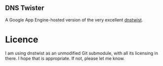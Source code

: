 ## DNS Twister

A Google App Engine-hosted version of the very excellent
[dnstwist](https://github.com/elceef/dnstwist).

# Licence

I am using dnstwist as an unmodified Git submodule, with all its licensing in
there. I hope that is appropriate. If not, please let me know.
